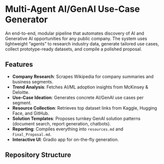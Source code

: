 # Multi-Agent AI/GenAI Use-Case Generator

An end-to-end, modular pipeline that automates discovery of AI and Generative AI opportunities for any public company. The system uses lightweight “agents” to research industry data, generate tailored use cases, collect prototype-ready datasets, and compile a polished proposal.

## Features
- **Company Research**: Scrapes Wikipedia for company summaries and business segments.
- **Trend Analysis**: Fetches AI/ML adoption insights from McKinsey & Deloitte.
- **Use-Case Ideation**: Generates concrete AI/GenAI use cases per segment.
- **Resource Collection**: Retrieves top dataset links from Kaggle, Hugging Face, and GitHub.
- **Solution Templates**: Proposes turnkey GenAI solution patterns (document search, report generation, chatbots).
- **Reporting**: Compiles everything into `resources.md` and `Final_Proposal.md`.
- **Interactive UI**: Gradio app for on-the-fly generation.

## Repository Structure
